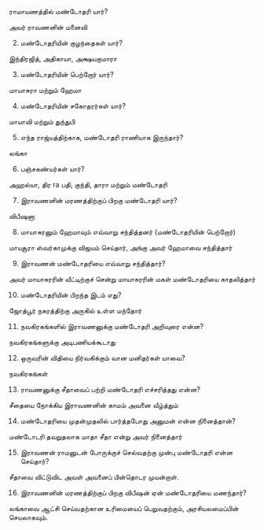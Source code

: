 ராமாயணத்தில் மண்டோதரி யார்?

அவர் ராவணனின் மனைவி

2) மண்டோதரியின் குழந்தைகள் யார்?

இந்திரஜித், அதிகாயா, அக்ஷயகுமாரா

3) மண்டோதரியின் பெற்றோர் யார்?

மாயாசுரா மற்றும் ஹேமா

4) மண்டோதரியின் சகோதரர்கள் யார்?

மாயாவி மற்றும் துந்துபி

5) எந்த ராஜ்யத்திற்காக, மண்டோதரி ராணியாக இருந்தார்?

லங்கா

6) பஞ்சகண்யர்கள் யார்?

அஹல்யா, திர ra பதி, குந்தி, தாரா மற்றும் மண்டோதரி

7) இராவணனின் மரணத்திற்குப் பிறகு மண்டோதரி யார்?

விபீஷனா

8) மாயாசுரனும் ஹேமாவும் எவ்வாறு சந்தித்தனர் (மண்டோதரியின் பெற்றோர்)

மாயசூரா ஸ்வர்காமுக்கு விஜயம் செய்தார், அங்கு அவர் ஹேமாவை சந்தித்தார்

9) இராவணன் மண்டோதரியை எவ்வாறு சந்தித்தார்?

அவர் மாயாசுரரின் வீட்டிற்குச் சென்று மாயாசுரரின் மகள் மண்டோதரியை காதலித்தார்

10) மண்டோதரியின் பிறந்த இடம் எது?

ஜோத்பூர் நகரத்திற்கு அருகில் உள்ள மந்தோர்

11) நவகிரகங்களில் இராவணனுக்கு மண்டோதரி அறிவுரை என்ன?

நவகிரகங்களுக்கு அடிபணியக்கூடாது

12) ஒருவரின் விதியை நிர்வகிக்கும் வான மனிதர்கள் யாவை?

நவகிரகங்கள்

13) ராவணனுக்கு சீதாவைப் பற்றி மண்டோதரி எச்சரித்தது என்ன?

சீதையை நோக்கிய இராவணனின் காமம் அவனை வீழ்த்தும்

14) மண்டோதரியை முதன்முதலில் பார்த்தபோது அனுமன் என்ன நினைத்தான்?

மண்டோடரி தவறுதலாக மாதா சீதா என்று அவர் நினைத்தார்

15) இராவணன் ராமனுடன் போருக்குச் செல்வதற்கு முன்பு மண்டோதரி என்ன செய்தார்?

சீதாவை விட்டுவிட அவள் அவனைப் பின்தொடர முயன்றாள்.

16) இராவணனின் மரணத்திற்குப் பிறகு விபீஷன் ஏன் மண்டோதரியை மணந்தார்?

லங்காவை ஆட்சி செய்வதற்கான உரிமையைப் பெறுவதற்கும், அரசியலமைப்பின் செயலாகவும்.
